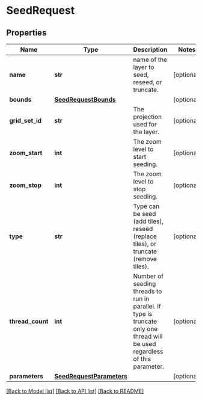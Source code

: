 # SeedRequest

## Properties
Name | Type | Description | Notes
------------ | ------------- | ------------- | -------------
**name** | **str** | name of the layer to seed, reseed, or truncate. | [optional] 
**bounds** | [**SeedRequestBounds**](SeedRequestBounds.md) |  | [optional] 
**grid_set_id** | **str** | The projection used for the layer. | [optional] 
**zoom_start** | **int** | The zoom level to start seeding. | [optional] 
**zoom_stop** | **int** | The zoom level to stop seeding. | [optional] 
**type** | **str** | Type can be seed (add tiles), reseed (replace tiles), or truncate (remove tiles). | [optional] 
**thread_count** | **int** | Number of seeding threads to run in parallel. If type is truncate only one thread will be used regardless of this parameter. | [optional] 
**parameters** | [**SeedRequestParameters**](SeedRequestParameters.md) |  | [optional] 

[[Back to Model list]](../README.md#documentation-for-models) [[Back to API list]](../README.md#documentation-for-api-endpoints) [[Back to README]](../README.md)



